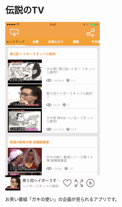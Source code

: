 # 伝説のTV
![](https://raw.githubusercontent.com/naoyashiga/LegendTV/master/demo.gif)

お笑い番組「ガキの使い」の企画が見られるアプリです。

